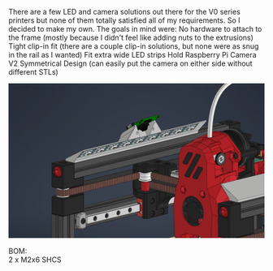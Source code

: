 There are a few LED and camera solutions out there for the V0 series printers but none of them totally satisfied all of my requirements.  So I decided to make my own.  The goals in mind were:
No hardware to attach to the frame (mostly because I didn't feel like adding nuts to the extrusions)
Tight clip-in fit (there are a couple clip-in solutions, but none were as snug in the rail as I wanted)
Fit extra wide LED strips
Hold Raspberry Pi Camera V2 
Symmetrical Design (can easily put the camera on either side without different STLs)

![](IMG/LEDCam.png)

BOM: <br>
2 x M2x6 SHCS<br>
